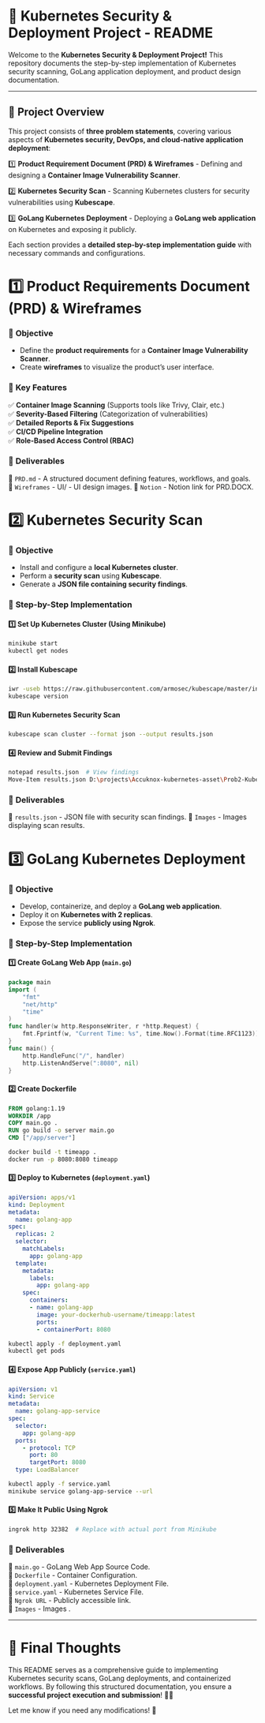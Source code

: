 # 🚀 **Kubernetes Security & Deployment Project - README**

Welcome to the **Kubernetes Security & Deployment Project!** This repository documents the step-by-step implementation of Kubernetes security scanning, GoLang application deployment, and product design documentation.

---

## 📌 **Project Overview**
This project consists of **three problem statements**, covering various aspects of **Kubernetes security, DevOps, and cloud-native application deployment**:

1️⃣ **Product Requirement Document (PRD) & Wireframes** - Defining and designing a **Container Image Vulnerability Scanner**.

2️⃣ **Kubernetes Security Scan** - Scanning Kubernetes clusters for security vulnerabilities using **Kubescape**.

3️⃣ **GoLang Kubernetes Deployment** - Deploying a **GoLang web application** on Kubernetes and exposing it publicly.

Each section provides a **detailed step-by-step implementation guide** with necessary commands and configurations.


# 1️⃣ **Product Requirements Document (PRD) & Wireframes**

### 📌 **Objective**
- Define the **product requirements** for a **Container Image Vulnerability Scanner**.
- Create **wireframes** to visualize the product’s user interface.

### 📌 **Key Features**
✅ **Container Image Scanning** (Supports tools like Trivy, Clair, etc.)  
✅ **Severity-Based Filtering** (Categorization of vulnerabilities)  
✅ **Detailed Reports & Fix Suggestions**  
✅ **CI/CD Pipeline Integration**  
✅ **Role-Based Access Control (RBAC)**  

### 📌 **Deliverables**
📂 `PRD.md` - A structured document defining features, workflows, and goals.  
📂 `Wireframes` -  UI/ - UI design images.
📂 `Notion` - Notion link for PRD.DOCX.

# 2️⃣ **Kubernetes Security Scan**

### 📌 **Objective**
- Install and configure a **local Kubernetes cluster**.
- Perform a **security scan** using **Kubescape**.
- Generate a **JSON file containing security findings**.

### 📌 **Step-by-Step Implementation**

#### **1️⃣ Set Up Kubernetes Cluster (Using Minikube)**
```sh
minikube start
kubectl get nodes
```

#### **2️⃣ Install Kubescape**
```sh
iwr -useb https://raw.githubusercontent.com/armosec/kubescape/master/install.ps1 | iex
kubescape version
```

#### **3️⃣ Run Kubernetes Security Scan**
```sh
kubescape scan cluster --format json --output results.json
```

#### **4️⃣ Review and Submit Findings**
```sh
notepad results.json  # View findings
Move-Item results.json D:\projects\Accuknox-kubernetes-asset\Prob2-Kubernetes-Security-Scan\
```

### 📌 **Deliverables**
📂 `results.json` - JSON file with security scan findings. 
📂 `Images` -  Images displaying scan results.


# 3️⃣ **GoLang Kubernetes Deployment**

### 📌 **Objective**
- Develop, containerize, and deploy a **GoLang web application**.
- Deploy it on **Kubernetes with 2 replicas**.
- Expose the service **publicly using Ngrok**.

### 📌 **Step-by-Step Implementation**

#### **1️⃣ Create GoLang Web App (`main.go`)**
```go
package main
import (
    "fmt"
    "net/http"
    "time"
)
func handler(w http.ResponseWriter, r *http.Request) {
    fmt.Fprintf(w, "Current Time: %s", time.Now().Format(time.RFC1123))
}
func main() {
    http.HandleFunc("/", handler)
    http.ListenAndServe(":8080", nil)
}
```

#### **2️⃣ Create Dockerfile**
```dockerfile
FROM golang:1.19
WORKDIR /app
COPY main.go .
RUN go build -o server main.go
CMD ["/app/server"]
```
```sh
docker build -t timeapp .
docker run -p 8080:8080 timeapp
```

#### **3️⃣ Deploy to Kubernetes (`deployment.yaml`)**
```yaml
apiVersion: apps/v1
kind: Deployment
metadata:
  name: golang-app
spec:
  replicas: 2
  selector:
    matchLabels:
      app: golang-app
  template:
    metadata:
      labels:
        app: golang-app
    spec:
      containers:
      - name: golang-app
        image: your-dockerhub-username/timeapp:latest
        ports:
        - containerPort: 8080
```
```sh
kubectl apply -f deployment.yaml
kubectl get pods
```

#### **4️⃣ Expose App Publicly (`service.yaml`)**
```yaml
apiVersion: v1
kind: Service
metadata:
  name: golang-app-service
spec:
  selector:
    app: golang-app
  ports:
    - protocol: TCP
      port: 80
      targetPort: 8080
  type: LoadBalancer
```
```sh
kubectl apply -f service.yaml
minikube service golang-app-service --url
```

#### **5️⃣ Make It Public Using Ngrok**
```sh
ingrok http 32382  # Replace with actual port from Minikube
```

### 📌 **Deliverables**
📂 `main.go` - GoLang Web App Source Code.  
📂 `Dockerfile` - Container Configuration.  
📂 `deployment.yaml` - Kubernetes Deployment File.  
📂 `service.yaml` - Kubernetes Service File.  
📂 `Ngrok URL` - Publicly accessible link.  
📂 `Images` - Images .

---

# 🚀 **Final Thoughts**
This README serves as a comprehensive guide to implementing Kubernetes security scans, GoLang deployments, and containerized workflows. By following this structured documentation, you ensure a **successful project execution and submission**! 🎯🔥

Let me know if you need any modifications! 🚀

